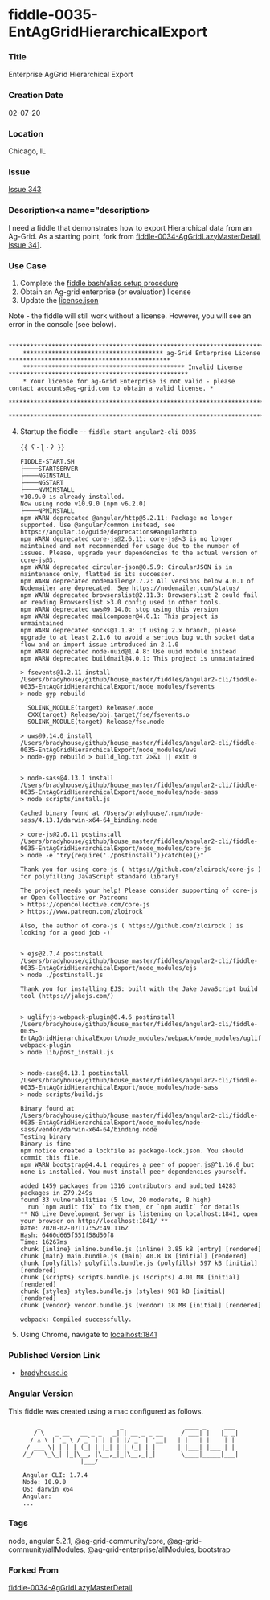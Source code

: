 fiddle-0035-EntAgGridHierarchicalExport
======


### Title<a name="title"></a>

Enterprise AgGrid Hierarchical Export


### Creation Date<a name="createDate"></a>

02-07-20


### Location<a name="location"></a>

Chicago, IL


### Issue<a name="issue"></a>

[Issue 343](https://github.com/bradyhouse/house/issues/343)


### Description<a name="description></a>

I need a fiddle that demonstrates how to export Hierarchical data from an Ag-Grid. As a starting point, fork from 
[fiddle-0034-AgGridLazyMasterDetail](../fiddle-0034-AgGridLazyMasterDetail), [Issue 341](https://github.com/bradyhouse/house/issues/341).


### Use Case<a name="use-case"></a>

1.  Complete the [fiddle bash/alias setup procedure](https://github.com/bradyhouse/house/wiki/Setup-(Mac-OS))
2.  Obtain an Ag-grid enterprise (or evaluation) license
3.  Update the [license.json](license.json)


Note - the fiddle will still work without a license.  However, you will see an error in the console (see below).

        ****************************************************************************************************************
        *************************************** ag-Grid Enterprise License *********************************************
        ********************************************* Invalid License **************************************************
        * Your license for ag-Grid Enterprise is not valid - please contact accounts@ag-grid.com to obtain a valid license. *
        ****************************************************************************************************************
        ****************************************************************************************************************

4.  Startup the fiddle -- `fiddle start angular2-cli 0035` 

        {{ ʕ・ɭ・ʔ }}

        FIDDLE-START.SH
        ├────STARTSERVER
        ├────NGINSTALL
        ├────NGSTART
        ├────NVMINSTALL
        v10.9.0 is already installed.
        Now using node v10.9.0 (npm v6.2.0)
        ├────NPMINSTALL
        npm WARN deprecated @angular/http@5.2.11: Package no longer supported. Use @angular/common instead, see https://angular.io/guide/deprecations#angularhttp
        npm WARN deprecated core-js@2.6.11: core-js@<3 is no longer maintained and not recommended for usage due to the number of issues. Please, upgrade your dependencies to the actual version of core-js@3.
        npm WARN deprecated circular-json@0.5.9: CircularJSON is in maintenance only, flatted is its successor.
        npm WARN deprecated nodemailer@2.7.2: All versions below 4.0.1 of Nodemailer are deprecated. See https://nodemailer.com/status/
        npm WARN deprecated browserslist@2.11.3: Browserslist 2 could fail on reading Browserslist >3.0 config used in other tools.
        npm WARN deprecated uws@9.14.0: stop using this version
        npm WARN deprecated mailcomposer@4.0.1: This project is unmaintained
        npm WARN deprecated socks@1.1.9: If using 2.x branch, please upgrade to at least 2.1.6 to avoid a serious bug with socket data flow and an import issue introduced in 2.1.0
        npm WARN deprecated node-uuid@1.4.8: Use uuid module instead
        npm WARN deprecated buildmail@4.0.1: This project is unmaintained

        > fsevents@1.2.11 install /Users/bradyhouse/github/house_master/fiddles/angular2-cli/fiddle-0035-EntAgGridHierarchicalExport/node_modules/fsevents
        > node-gyp rebuild

          SOLINK_MODULE(target) Release/.node
          CXX(target) Release/obj.target/fse/fsevents.o
          SOLINK_MODULE(target) Release/fse.node

        > uws@9.14.0 install /Users/bradyhouse/github/house_master/fiddles/angular2-cli/fiddle-0035-EntAgGridHierarchicalExport/node_modules/uws
        > node-gyp rebuild > build_log.txt 2>&1 || exit 0


        > node-sass@4.13.1 install /Users/bradyhouse/github/house_master/fiddles/angular2-cli/fiddle-0035-EntAgGridHierarchicalExport/node_modules/node-sass
        > node scripts/install.js

        Cached binary found at /Users/bradyhouse/.npm/node-sass/4.13.1/darwin-x64-64_binding.node

        > core-js@2.6.11 postinstall /Users/bradyhouse/github/house_master/fiddles/angular2-cli/fiddle-0035-EntAgGridHierarchicalExport/node_modules/core-js
        > node -e "try{require('./postinstall')}catch(e){}"

        Thank you for using core-js ( https://github.com/zloirock/core-js ) for polyfilling JavaScript standard library!

        The project needs your help! Please consider supporting of core-js on Open Collective or Patreon:
        > https://opencollective.com/core-js
        > https://www.patreon.com/zloirock

        Also, the author of core-js ( https://github.com/zloirock ) is looking for a good job -)


        > ejs@2.7.4 postinstall /Users/bradyhouse/github/house_master/fiddles/angular2-cli/fiddle-0035-EntAgGridHierarchicalExport/node_modules/ejs
        > node ./postinstall.js

        Thank you for installing EJS: built with the Jake JavaScript build tool (https://jakejs.com/)


        > uglifyjs-webpack-plugin@0.4.6 postinstall /Users/bradyhouse/github/house_master/fiddles/angular2-cli/fiddle-0035-EntAgGridHierarchicalExport/node_modules/webpack/node_modules/uglifyjs-webpack-plugin
        > node lib/post_install.js


        > node-sass@4.13.1 postinstall /Users/bradyhouse/github/house_master/fiddles/angular2-cli/fiddle-0035-EntAgGridHierarchicalExport/node_modules/node-sass
        > node scripts/build.js

        Binary found at /Users/bradyhouse/github/house_master/fiddles/angular2-cli/fiddle-0035-EntAgGridHierarchicalExport/node_modules/node-sass/vendor/darwin-x64-64/binding.node
        Testing binary
        Binary is fine
        npm notice created a lockfile as package-lock.json. You should commit this file.
        npm WARN bootstrap@4.4.1 requires a peer of popper.js@^1.16.0 but none is installed. You must install peer dependencies yourself.

        added 1459 packages from 1316 contributors and audited 14283 packages in 279.249s
        found 33 vulnerabilities (5 low, 20 moderate, 8 high)
          run `npm audit fix` to fix them, or `npm audit` for details
        ** NG Live Development Server is listening on localhost:1841, open your browser on http://localhost:1841/ **
        Date: 2020-02-07T17:52:49.116Z
        Hash: 6460d665f551f58d50f8
        Time: 16267ms
        chunk {inline} inline.bundle.js (inline) 3.85 kB [entry] [rendered]
        chunk {main} main.bundle.js (main) 40.8 kB [initial] [rendered]
        chunk {polyfills} polyfills.bundle.js (polyfills) 597 kB [initial] [rendered]
        chunk {scripts} scripts.bundle.js (scripts) 4.01 MB [initial] [rendered]
        chunk {styles} styles.bundle.js (styles) 981 kB [initial] [rendered]
        chunk {vendor} vendor.bundle.js (vendor) 18 MB [initial] [rendered]

        webpack: Compiled successfully.
                
5.  Using Chrome, navigate to [localhost:1841](http://localhost:1841)


### Published Version Link<a name="published-version-link"></a>

* [bradyhouse.io](http://bradyhouse.github.io/angular2-cli/fiddle-0035-EntAgGridHierarchicalExport/index.html)


### Angular Version<a name="angular-version">

This fiddle was created using a mac configured as follows.

            _                      _                 ____ _     ___
           / \   _ __   __ _ _   _| | __ _ _ __     / ___| |   |_ _|
          / △ \ | '_ \ / _` | | | | |/ _` | '__|   | |   | |    | |
         / ___ \| | | | (_| | |_| | | (_| | |      | |___| |___ | |
        /_/   \_\_| |_|\__, |\__,_|_|\__,_|_|       \____|_____|___|
                        |___/

        Angular CLI: 1.7.4
        Node: 10.9.0
        OS: darwin x64
        Angular:
        ...

### Tags<a name="tags"></a>

node, angular 5.2.1, @ag-grid-community/core, @ag-grid-community/allModules, @ag-grid-enterprise/allModules, bootstrap


### Forked From

[fiddle-0034-AgGridLazyMasterDetail](../fiddle-0034-AgGridLazyMasterDetail)
